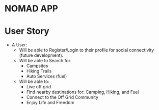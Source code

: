 # NOMAD APP

# User Story
  * A User:  
     * Will be able to Register/Login to their profile for social connectivity (future development). 
     * Will be able to Search for: 
        * Campsites
        * Hiking Trails 
        * Auto Services (fuel)
     * Will be able to:  
        * Live off grid 
        * Find nearby destinations for: Camping, Hiking, and Fuel
        * Connect to the Off Grid Community 
        * Enjoy Life and Freedom


